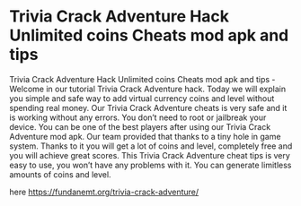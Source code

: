 # Trivia Crack Adventure Hack Unlimited coins Cheats mod apk and tips

Trivia Crack Adventure Hack Unlimited coins Cheats mod apk and tips - Welcome in our tutorial Trivia Crack Adventure hack. Today we will explain you simple and safe way to add virtual currency coins and level without spending real money. Our Trivia Crack Adventure cheats is very safe and it is working without any errors. You don’t need to root or jailbreak your device. You can be one of the best players after using our Trivia Crack Adventure mod apk. Our team provided that thanks to a tiny hole in game system. Thanks to it you will get a lot of coins and level, completely free and you will achieve great scores. This Trivia Crack Adventure cheat tips is very easy to use, you won’t have any problems with it. You can generate limitless amounts of coins and level.

here https://fundanemt.org/trivia-crack-adventure/
